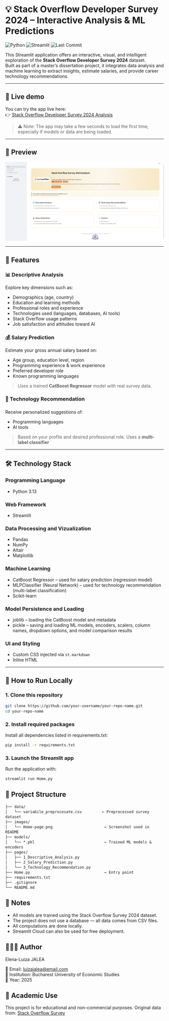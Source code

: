 # 💡 Stack Overflow Developer Survey 2024 – Interactive Analysis & ML Predictions

![Python](https://img.shields.io/badge/Python-3.13-blue.svg)
![Streamlit](https://img.shields.io/badge/Streamlit-1.45.1-orange)
![Last Commit](https://img.shields.io/github/last-commit/LuizaaElena/Stack-Overflow-Survey-2024-Analysis-and-ML)


This Streamlit application offers an interactive, visual, and intelligent exploration of the **Stack Overflow Developer Survey 2024** dataset.  
Built as part of a master’s dissertation project, it integrates data analysis and machine learning to extract insights, estimate salaries, and provide career technology recommendations.

---

## 🔗 Live demo

You can try the app live here:  
👉 [Stack Overflow Developer Survey 2024 Analysis](https://stack-overflow-survey-2024-analysis-and-ml.streamlit.app/)

> ⚠️ Note: The app may take a few seconds to load the first time, especially if models or data are being loaded.

---
## 📸 Preview

![Home Page Screenshot](images/Home-page.png)

---

## 🚀 Features

### 📊 Descriptive Analysis

Explore key dimensions such as:
- Demographics (age, country)
- Education and learning methods
- Professional roles and experience
- Technologies used (languages, databases, AI tools)
- Stack Overflow usage patterns
- Job satisfaction and attitudes toward AI

### 💰 Salary Prediction

Estimate your gross annual salary based on:
- Age group, education level, region
- Programming experience & work experience
- Preferred developer role
- Known programming languages

> Uses a trained **CatBoost Regressor** model with real survey data.

### 🤖 Technology Recommendation
###
Receive personalized suggestions of:
- Programming languages
- AI tools 

> Based on your profile and desired professional role. Uses a **multi-label classifier** 

---

## 🛠️ Technology Stack
### Programming Language
- Python 3.13

### Web Framework
- Streamlit 

### Data Processing and Vizualization
- Pandas
- NumPy 
- Altair
- Matplotlib    

### Machine Learning
- CatBoost Regressor – used for salary prediction (regression model)
- MLPClassifier (Neural Network) – used for technology recommendation (multi-label classification)
- Scikit-learn

### Model Persistence and Loading
- joblib – loading the CatBoost model and metadata
- pickle – saving and loading ML models, encoders, scalers, column names, dropdown options, and model comparison results

###  UI and Styling
- Custom CSS injected via ```st.markdown```
- Inline HTML

---
## 🚀 How to Run Locally

### 1. Clone this repository

```bash
git clone https://github.com/your-username/your-repo-name.git
cd your-repo-name
```
### 2. Install required packages

Install all dependencies listed in requirements.txt:
```bash
pip install -r requirements.txt
```

### 3. Launch the Streamlit app

Run the application with: 
```bash
streamlit run Home.py
```

## 📁 Project Structure
```
├── data/
│   └── variabile_preprocesate.csv         ← Preprocessed survey dataset
├── images/
│   └── Home-page.png                       ← Screenshot used in README
├── models/
│   └── *.pkl                               ← Trained ML models & encoders
├── pages/
│   ├── 1_Descriptive_Analysis.py
│   ├── 2_Salary_Prediction.py
│   └── 3_Technology_Recommendation.py
├── Home.py                                 ← Entry point
├── requirements.txt
├── .gitignore
└── README.md
```
## 📌 Notes

- All models are trained using the Stack Overflow Survey 2024 dataset.
- The project does not use a database — all data comes from CSV files.
- All computations are done locally.
- Streamlit Cloud can also be used for free deployment.

## 👩🏻‍🎓 Author
Elena-Luiza JALEA

📧 Email: luizajalea@email.com <br/>
🏫 Institution: Bucharest University of Economic Studies <br/>
📅 Year: 2025

## 📜 Academic Use
This project is for educational and non-commercial purposes.
Original data from: [Stack Overflow Survey](https://survey.stackoverflow.co/)